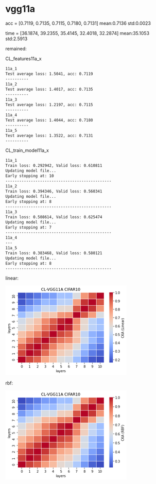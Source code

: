 # vgg11a
acc = [0.7119, 0.7135, 0.7115, 0.7180, 0.7131] mean:0.7136 std:0.0023

time = [36.1874, 39.2355, 35.4145, 32.4018, 32.2874] mean:35.1053 std:2.5913

remained:

CL_features11a_x
```
11a_1
Test average loss: 1.5041, acc: 0.7119
----------
11a_2
Test average loss: 1.4017, acc: 0.7135
----------
11a_3
Test average loss: 1.2197, acc: 0.7115
----------
11a_4
Test average loss: 1.4044, acc: 0.7180
----------
11a_5
Test average loss: 1.3522, acc: 0.7131
----------
```

CL_train_model11a_x
```
11a_1
Train loss: 0.292942, Valid loss: 0.610811
Updating model file...
Early stopping at: 10
----------------------------------------------
11a_2
Train loss: 0.394346, Valid loss: 0.560341
Updating model file...
Early stopping at: 8
----------------------------------------------
11a_3
Train loss: 0.508614, Valid loss: 0.625474
Updating model file...
Early stopping at: 7
----------------------------------------------
11a_4
---
11a_5
Train loss: 0.383468, Valid loss: 0.580121
Updating model file...
Early stopping at: 8
----------------------------------------------
```

linear:

![cl_vgg11a_linear](cl_vgg11a_linear.png)

rbf:

![cl_vgg11a_rbf](cl_vgg11a_rbf.png)
